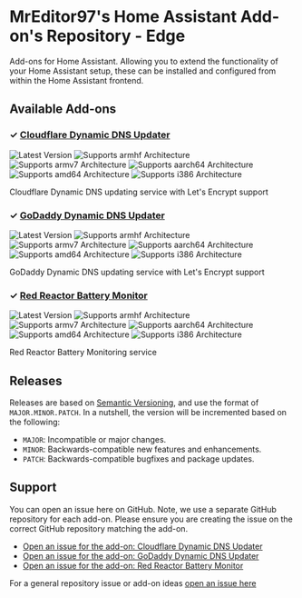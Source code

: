 # MrEditor97's Home Assistant Add-on's Repository - Edge

Add-ons for Home Assistant. Allowing you to extend the functionality of your Home Assistant setup, these can be installed and configured from within the Home Assistant frontend.

## Available Add-ons
### &#10003; [Cloudflare Dynamic DNS Updater][addon-ddns-cloudflare]

![Latest Version][ddns-cloudflare-version-shield]
![Supports armhf Architecture][ddns-cloudflare-armhf-shield]
![Supports armv7 Architecture][ddns-cloudflare-armv7-shield]
![Supports aarch64 Architecture][ddns-cloudflare-aarch64-shield]
![Supports amd64 Architecture][ddns-cloudflare-amd64-shield]
![Supports i386 Architecture][ddns-cloudflare-i386-shield]

Cloudflare Dynamic DNS updating service with Let's Encrypt support

### &#10003; [GoDaddy Dynamic DNS Updater][addon-ddns-godaddy]

![Latest Version][ddns-godaddy-version-shield]
![Supports armhf Architecture][ddns-godaddy-armhf-shield]
![Supports armv7 Architecture][ddns-godaddy-armv7-shield]
![Supports aarch64 Architecture][ddns-godaddy-aarch64-shield]
![Supports amd64 Architecture][ddns-godaddy-amd64-shield]
![Supports i386 Architecture][ddns-godaddy-i386-shield]

GoDaddy Dynamic DNS updating service with Let's Encrypt support

### &#10003; [Red Reactor Battery Monitor][addon-redreactor]

![Latest Version][redreactor-version-shield]
![Supports armhf Architecture][redreactor-armhf-shield]
![Supports armv7 Architecture][redreactor-armv7-shield]
![Supports aarch64 Architecture][redreactor-aarch64-shield]
![Supports amd64 Architecture][redreactor-amd64-shield]
![Supports i386 Architecture][redreactor-i386-shield]

Red Reactor Battery Monitoring service


## Releases

Releases are based on [Semantic Versioning][semver], and use the format
of ``MAJOR.MINOR.PATCH``. In a nutshell, the version will be incremented
based on the following:

- ``MAJOR``: Incompatible or major changes.
- ``MINOR``: Backwards-compatible new features and enhancements.
- ``PATCH``: Backwards-compatible bugfixes and package updates.

## Support

You can open an issue here on GitHub. Note, we use a separate
GitHub repository for each add-on. Please ensure you are creating the issue
on the correct GitHub repository matching the add-on.

- [Open an issue for the add-on: Cloudflare Dynamic DNS Updater][ddns-cloudflare-issue]
- [Open an issue for the add-on: GoDaddy Dynamic DNS Updater][ddns-godaddy-issue]
- [Open an issue for the add-on: Red Reactor Battery Monitor][redreactor-issue]

For a general repository issue or add-on ideas [open an issue here][issue]


[addon-ddns-cloudflare]: https://github.com/mreditor97/addon-ddns-cloudflare/tree/737fffb
[ddns-cloudflare-issue]: https://github.com/mreditor97/addon-ddns-cloudflare/issues
[ddns-cloudflare-version-shield]: https://img.shields.io/badge/version-737fffb-blue.svg

[ddns-cloudflare-aarch64-shield]: https://img.shields.io/badge/aarch64-yes-green.svg

[ddns-cloudflare-amd64-shield]: https://img.shields.io/badge/amd64-yes-green.svg

[ddns-cloudflare-armhf-shield]: https://img.shields.io/badge/armhf-yes-green.svg

[ddns-cloudflare-armv7-shield]: https://img.shields.io/badge/armv7-yes-green.svg

[ddns-cloudflare-i386-shield]: https://img.shields.io/badge/i386-yes-green.svg


[addon-ddns-godaddy]: https://github.com/mreditor97/addon-ddns-godaddy/tree/c94ad16
[ddns-godaddy-issue]: https://github.com/mreditor97/addon-ddns-godaddy/issues
[ddns-godaddy-version-shield]: https://img.shields.io/badge/version-c94ad16-blue.svg

[ddns-godaddy-aarch64-shield]: https://img.shields.io/badge/aarch64-yes-green.svg

[ddns-godaddy-amd64-shield]: https://img.shields.io/badge/amd64-yes-green.svg

[ddns-godaddy-armhf-shield]: https://img.shields.io/badge/armhf-yes-green.svg

[ddns-godaddy-armv7-shield]: https://img.shields.io/badge/armv7-yes-green.svg

[ddns-godaddy-i386-shield]: https://img.shields.io/badge/i386-yes-green.svg


[addon-redreactor]: https://github.com/mreditor97/addon-redreactor/tree/7d26e1c
[redreactor-issue]: https://github.com/mreditor97/addon-redreactor/issues
[redreactor-version-shield]: https://img.shields.io/badge/version-7d26e1c-blue.svg

[redreactor-aarch64-shield]: https://img.shields.io/badge/aarch64-yes-green.svg

[redreactor-amd64-shield]: https://img.shields.io/badge/amd64-no-red.svg

[redreactor-armhf-shield]: https://img.shields.io/badge/armhf-yes-green.svg

[redreactor-armv7-shield]: https://img.shields.io/badge/armv7-yes-green.svg

[redreactor-i386-shield]: https://img.shields.io/badge/i386-no-red.svg


[issue]: https://github.com/mreditor97/homeassistant-addons-edge/issues
[semver]: http://semver.org/spec/v2.0.0.html